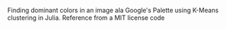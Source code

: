 Finding dominant colors in an image ala Google's Palette using K-Means clustering in Julia.
Reference from a MIT license code
